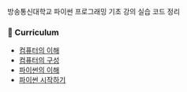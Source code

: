방송통신대학교 파이썬 프로그래밍 기초 강의 실습 코드 정리

### 📝 Curriculum
* [컴퓨터의 이해](https://mxxikr.notion.site/1-1ab68b7a561881e2975eebf916c7989e?pvs=4)
* [컴퓨터의 구성](https://mxxikr.notion.site/2-1b468b7a56188078a959f001e2d498e1?pvs=4)
* [파이썬의 이해](https://mxxikr.notion.site/3-1b468b7a5618809b857ef7ea511575e9?pvs=4)
* [파이썬 시작하기](https://mxxikr.notion.site/4-1c668b7a56188047811dc46dd6b23d19?pvs=4)